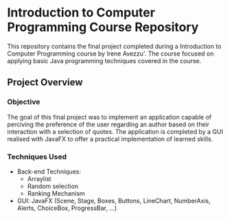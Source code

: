 # Introduction to Computer Programming Course Repository

This repository contains the final project completed during a Introduction to Computer Programming course by Irene Avezzu'. The course focused on applying basic Java programming techniques covered in the course.

## Project Overview

### Objective
The goal of this final project was to implement an application capable of perciving the preference of the user regarding an author based on their interaction with a selection of quotes. The application is completed by a GUI realised with JavaFX to offer a practical implementation of learned skills.

### Techniques Used
- Back-end Techniques:
  - Arraylist
  - Random selection
  - Ranking Mechanism
- GUI: JavaFX (Scene, Stage, Boxes, Buttons, LineChart, NumberAxis, Alerts, ChoiceBox, ProgressBar, ...)
